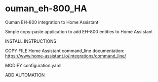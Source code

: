 # ouman_eh-800_HA
Ouman EH-800 integration to Home Assistant

Simple copy-paste application to add EH-800 entities to Home Assistant

INSTALL INSTRUCTIONS

COPY FILE
Home Assistant command_line documentation: https://www.home-assistant.io/integrations/command_line/


MODIFY configuration.yaml

ADD AUTOMATION
